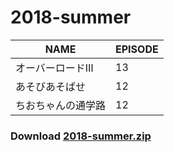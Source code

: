 # 2018-summer
| NAME | EPISODE |
| --- | --- |
| オーバーロードⅢ | 13 |
| あそびあそばせ | 12 |
| ちおちゃんの通学路 | 12 |

### Download [2018-summer.zip](https://github.com/OtaDou/danmaku-archive/archive/refs/heads/2018-summer.zip)